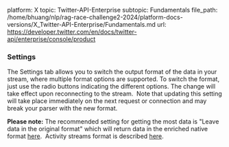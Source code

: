 platform: X
topic: Twitter-API-Enterprise
subtopic: Fundamentals
file_path: /home/bhuang/nlp/rag-race-challenge2-2024/platform-docs-versions/X_Twitter-API-Enterprise/Fundamentals.md
url: https://developer.twitter.com/en/docs/twitter-api/enterprise/console/product

### Settings

The Settings tab allows you to switch the output format of the data in your stream, where multiple format options are supported. To switch the format, just use the radio buttons indicating the different options. The change will take effect upon reconnecting to the stream.  Note that updating this setting will take place immediately on the next request or connection and may break your parser with the new format. 

**Please note:** The recommended setting for getting the most data is "Leave data in the original format" which will return data in the enriched native format [here](https://developer.twitter.com/en/docs/twitter-api/enterprise/data-dictionary/native-enriched-objects.html).  Activity streams format is described [here](https://developer.twitter.com/en/docs/twitter-api/enterprise/data-dictionary/activity-streams-objects.html).